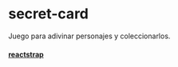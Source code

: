 # secret-card

Juego para adivinar personajes y coleccionarlos.

#### [reactstrap](https://reactstrap.github.io)
